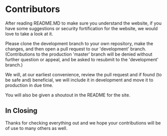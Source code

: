 # Contributors

After reading README.MD to make sure you understand the website, if you have some suggestions or security fortification for the website, we would love to take a look at it.

Please clone the development branch to your own repository, make the changes, and then open a pull request to our 'development' branch.
(Contributions to the production 'master' branch will be denied without further question or appeal, and be asked to resubmit to the 'development' branch.)

We will, at our earliest convenience, review the pull request and if found (to be safe and) beneficial, we will include it in development and move it to production in due time.

You will also be given a shoutout in the README for the site.

## In Closing

Thanks for checking everything out and we hope your contributions will be of use to many others as well.
